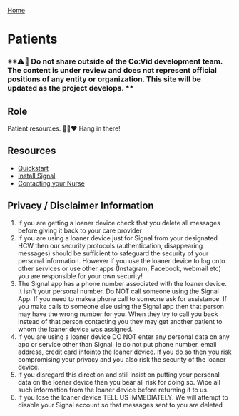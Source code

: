 [Home](index.md)
# Patients

### **⚠🛑 Do not share outside of the Co:Vid development team. The content is under review and does not represent official positions of any entity or organization. This site will be updated as the project develops. **

## Role
Patient resources. 🐱‍🏍♥ Hang in there! 

## Resources
* [Quickstart](documents/cvt_patient_quickstart.pdf)
* [Install Signal](documents/cvt_patient_install.pdf)
* [Contacting your Nurse](documents/CoVid_patient_texting_hcw.pdf)

## Privacy / Disclaimer Information
1. If you are getting a loaner device check that you delete all messages before giving it back to your care provider
2. If you are using a loaner device just for Signal from your designated HCW then our security protocols (authentication, disappearing messages) should be sufficient to safeguard the security of your personal information.  However if you use the loaner device to log onto other services or use other apps (Instagram, Facebook, webmail etc) you are responsible for your own security!
3. The Signal app has a phone number associated with the loaner device.  It isn't your personal number. Do NOT call someone using the Signal App. If you need to makea phone call to someone ask for assistance.  If you make calls to someone else using the Signal app then that person may have the wrong number for you.  When they try to call you back instead of that person contacting you they may get another patient to whom the loaner device was assigned.
4. If you are using a loaner device DO NOT enter any personal data on any app or service other than Signal.  Ie do not put phone number, email address, credit card infointo the loaner device.  If you do so then you risk compromising your privacy and you also risk the security of the loaner device.
5. If you disregard this direction and still insist on putting your personal data on the loaner device then you bear all risk for doing so.   Wipe all such information from the loaner device before returning it to us.
6. If you lose the loaner device TELL US IMMEDIATELY.  We will attempt to disable your Signal account so that messages sent to you are deleted